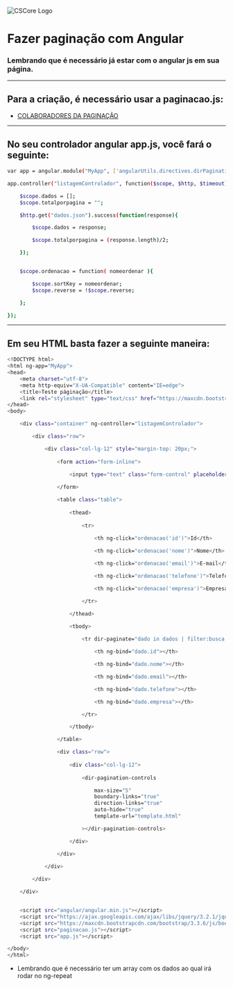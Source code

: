 ![CSCore Logo](http://hop.ie/talks/angular-intro/images/angularjs.jpeg)

# Fazer paginação com Angular #

### Lembrando que é necessário já estar com o angular js em sua página.
---
## Para a criação, é necessário usar a paginacao.js:

- [COLABORADORES DA PAGINAÇÃO]
---
## No seu controlador angular app.js, você fará o seguinte:
```sh
var app = angular.module("MyApp", ['angularUtils.directives.dirPagination']);

app.controller("listagemControlador", function($scope, $http, $timeout){

    $scope.dados = [];
    $scope.totalporpagina = "";

    $http.get("dados.json").success(function(response){

        $scope.dados = response;

        $scope.totalporpagina = (response.length)/2;

    });


    $scope.ordenacao = function( nomeordenar ){

        $scope.sortKey = nomeordenar;
        $scope.reverse = !$scope.reverse;

    };

});
```
---
## Em seu HTML basta fazer a seguinte maneira:
```sh
<!DOCTYPE html>
<html ng-app="MyApp">
<head>
	<meta charset="utf-8">
	<meta http-equiv="X-UA-Compatible" content="IE=edge">
	<title>Teste páginação</title>
	<link rel="stylesheet" type="text/css" href="https://maxcdn.bootstrapcdn.com/bootstrap/3.3.6/css/bootstrap.min.css">
</head>
<body>

	<div class="container" ng-controller="listagemControlador">

		<div class="row">

			<div class="col-lg-12" style="margin-top: 20px;">
				
				<form action="form-inline">
					
					<input type="text" class="form-control" placeholder="Digite sua busca..." ng-model="busca">

				</form>

				<table class="table">
					
					<thead>
						
						<tr>
							
							<th ng-click="ordenacao('id')">Id</th>

							<th ng-click="ordenacao('nome')">Nome</th>

							<th ng-click="ordenacao('email')">E-mail</th>

							<th ng-click="ordenacao('telefone')">Telefone</th>

							<th ng-click="ordenacao('empresa')">Empresa</th>

						</tr>

					</thead>

					<tbody>
						
						<tr dir-paginate="dado in dados | filter:busca | orderBy:sortKey:reverse | itemsPerPage:totalporpagina">

							<th ng-bind="dado.id"></th>

							<th ng-bind="dado.nome"></th>

							<th ng-bind="dado.email"></th>

							<th ng-bind="dado.telefone"></th>

							<th ng-bind="dado.empresa"></th>

						</tr>

					</tbody>

				</table>

				<div class="row">
					
					<div class="col-lg-12">
					
						<dir-pagination-controls

							max-size="5"
							boundary-links="true"
							direction-links="true"
							auto-hide="true"
							template-url="template.html"

						></dir-pagination-controls>

					</div>

				</div>

			</div>
			
		</div>

	</div>


	<script src="angular/angular.min.js"></script>
	<script src="https://ajax.googleapis.com/ajax/libs/jquery/3.2.1/jquery.min.js"></script>
	<script src="https://maxcdn.bootstrapcdn.com/bootstrap/3.3.6/js/bootstrap.min.js"></script>
	<script src="paginacao.js"></script>
	<script src="app.js"></script>

</body>
</html>
```

* Lembrando que é necessário ter um array com os dados ao qual irá rodar no ng-repeat

[COLABORADORES DA PAGINAÇÃO]: <https://github.com/michaelbromley/angularUtils/tree/master/src/directives/pagination>
